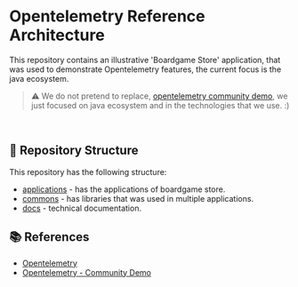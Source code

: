 # Opentelemetry Reference Architecture

This repository contains an illustrative 'Boardgame Store' application, that was used to demonstrate Opentelemetry features, the current focus is the java ecosystem.

> :warning: We do not pretend to replace, [opentelemetry community demo](https://github.com/open-telemetry/opentelemetry-demo), we just focused on java ecosystem and in the technologies that we use. :)

</br>

## 📂 <a id="repo"></a>Repository Structure

This repository has the following structure:

- [applications](applications) - has the applications of boardgame store.
- [commons](commons) - has libraries that was used in multiple applications.
- [docs](docs) - technical documentation.

## 📚 <a id="docs"></a>References

- [Opentelemetry](https://opentelemetry.io/)
- [Opentelemetry - Community Demo](https://github.com/open-telemetry/opentelemetry-demo)
